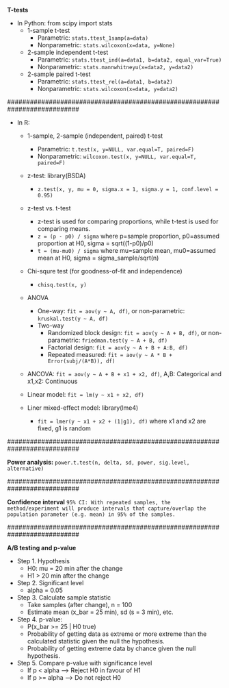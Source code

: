 **T-tests**
* In Python: from scipy import stats
  * 1-sample t-test
    * Parametric: ```stats.ttest_1samp(a=data)```
    * Nonparametric: ```stats.wilcoxon(x=data, y=None)```
  * 2-sample independent t-test
    * Parametric: ```stats.ttest_ind(a=data1, b=data2, equal_var=True)```
    * Nonparametric: ```stats.mannwhitneyu(x=data2, y=data2)```
  * 2-sample paired t-test
    * Parametric: ```stats.ttest_rel(a=data1, b=data2)```
    * Nonparametric: ```stats.wilcoxon(x=data, y=data2)```

###########################################################################

* In R:
  * 1-sample, 2-sample (independent, paired) t-test
    * Parametric: ```t.test(x, y=NULL, var.equal=T, paired=F)```
    * Nonparametric: ```wilcoxon.test(x, y=NULL, var.equal=T, paired=F)```
  * z-test: library(BSDA)
    * ```z.test(x, y, mu = 0, sigma.x = 1, sigma.y = 1, conf.level = 0.95)```
  * z-test vs. t-test
    * z-test is used for comparing proportions, while t-test is used for comparing means.
    * ```z = (p - p0) / sigma``` where p=sample proportion, p0=assumed proportion at H0, sigma = sqrt((1-p0)/p0)
    * ```t = (mu-mu0) / sigma``` where mu=sample mean, mu0=assumed mean at H0, sigma = sigma_sample/sqrt(n)

  * Chi-squre test (for goodness-of-fit and independence)
    * ```chisq.test(x, y)```
  
  * ANOVA
    * One-way: ```fit = aov(y ~ A, df)```, or non-parametric: ```kruskal.test(y ~ A, df)```
    * Two-way
      * Randomized block design: ```fit = aov(y ~ A + B, df)```, or non-parametric: ```friedman.test(y ~ A + B, df)```
      * Factorial design: ```fit = aov(y ~ A + B + A:B, df)```
      * Repeated measured: ```fit = aov(y ~ A * B + Error(subj/(A*B)), df)```
       
  * ANCOVA: ```fit = aov(y ~ A + B + x1 + x2, df)```, A,B: Categorical and x1,x2: Continuous
  
  * Linear model: ```fit = lm(y ~ x1 + x2, df)```
  * Liner mixed-effect model: library(lme4)
    * ```fit = lmer(y ~ x1 + x2 + (1|g1), df)``` where x1 and x2 are fixed, g1 is random

###########################################################################

**Power analysis:**
```power.t.test(n, delta, sd, power, sig.level, alternative)```

###########################################################################

**Confidence interval**
```95% CI: With repeated samples, the method/experiment will produce intervals that capture/overlap the population parameter (e.g. mean) in 95% of the samples.```

###########################################################################

**A/B testing and p-value**
* Step 1. Hypothesis
  * H0: mu = 20 min after the change
  * H1 > 20 min after the change
* Step 2. Significant level
  * alpha = 0.05
* Step 3. Calculate sample statistic
  * Take samples (after change), n = 100
  * Estimate mean (x_bar = 25 min), sd (s = 3 min), etc.
* Step 4. p-value: 
  * P(x_bar >= 25 | H0 true)
  * Probability of getting data as extreme or more extreme than the calculated statistic given the null the hypothesis.
  * Probability of getting extreme data by chance given the null hypothesis.
* Step 5. Compare p-value with significance level
  * If p < alpha --> Reject H0 in favour of H1
  * If p >= alpha --> Do not reject H0
